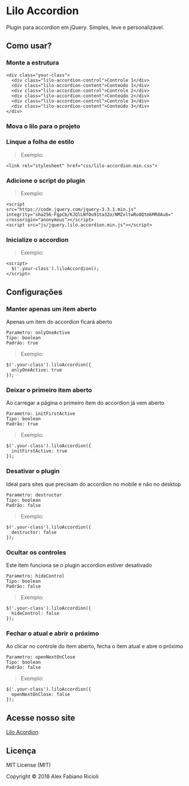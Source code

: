 # Lilo Accordion

Plugin para accordion em jQuery. Simples, leve e personalizável.

## Como usar?

### Monte a estrutura
```
<div class="your-class">
  <div class="lilo-accordion-control">Controle 1</div>
  <div class="lilo-accordion-content">Conteúdo 1</div>
  <div class="lilo-accordion-control">Controle 2</div>
  <div class="lilo-accordion-content">Conteúdo 2</div>
  <div class="lilo-accordion-control">Controle 3</div>
  <div class="lilo-accordion-content">Conteúdo 3</div>
</div>
```
### Mova o lilo para o projeto
### Linque a folha de estilo
> Exemplo:
```
<link rel="stylesheet" href="css/lilo-accordion.min.css">
```
### Adicione o script do plugin
> Exemplo:
```
<script
src="https://code.jquery.com/jquery-3.3.1.min.js"
integrity="sha256-FgpCb/KJQlLNfOu91ta32o/NMZxltwRo8QtmkMRdAu8="
crossorigin="anonymous"></script>
<script src="js/jquery.lilo.accordion.min.js"></script>
```
### Inicialize o accordion
> Exemplo:
```
<script>
  $('.your-class').liloAccordion();
</script>
```

## Configurações
### Manter apenas um item aberto
Apenas um item do accordion ficará aberto
```
Parametro: onlyOneActive
Tipo: boolean
Padrão: true
```
> Exemplo:
```
$('.your-class').liloAccordion({
  onlyOneActive: true
});
```
### Deixar o primeiro item aberto
Ao carregar a página o primeiro item do accordion já vem aberto
```
Parametro: initFirstActive
Tipo: boolean
Padrão: true
```
> Exemplo:
```
$('.your-class').liloAccordion({
  initFirstActive: true
});
```
### Desativar o plugin
Ideal para sites que precisam do accordion no mobile e não no desktop
```
Parametro: destructor
Tipo: boolean
Padrão: false
```
> Exemplo:
```
$('.your-class').liloAccordion({
  destructor: false
});
```
### Ocultar os controles
Este item funciona se o plugin accordion estiver desativado
```
Parametro: hideControl
Tipo: boolean
Padrão: false
```
> Exemplo:
```
$('.your-class').liloAccordion({
  hideControl: false
});
```
### Fechar o atual e abrir o próximo
Ao clicar no controle do item aberto, fecha o item atual e abre o próximo
```
Parametro: openNextOnClose
Tipo: boolean
Padrão: false
```
> Exemplo:
```
$('.your-class').liloAccordion({
  openNextOnClose: false
});
```

## Acesse nosso site
[Lilo Acordion](https://ricioli.github.io/lilo-accordion/)

## Licença

MIT License (MIT)

Copyright © 2018 Alex Fabiano Ricioli

